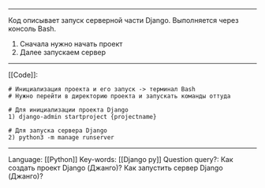 ___
Код описывает запуск серверной части Django. Выполняется через консоль Bash. 
1) Сначала нужно начать проект
2) Далее запускаем сервер
___
[[Code]]:
```
# Инициализация проекта и его запуск -> терминал Bash
# Нужно перейти в директорию проекта и запускать команды оттуда

# Для инициализации проекта Django
1) django-admin startproject {projectname}

# Для запуска сервера Django
2) python3 -m manage runserver
```
___
Language: [[Python]]
Key-words:  [[Django py]]
Question query?: Как создать проект Django (Джанго)? Как запустить сервер Django (Джанго)? 